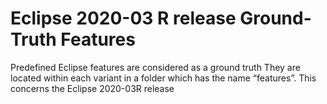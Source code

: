 # Eclipse 2020-03 R release Ground-Truth Features
Predefined Eclipse features are considered as a ground truth 
They are located within each variant in a folder which has the name “features”.
This concerns the Eclipse 2020-03R release
